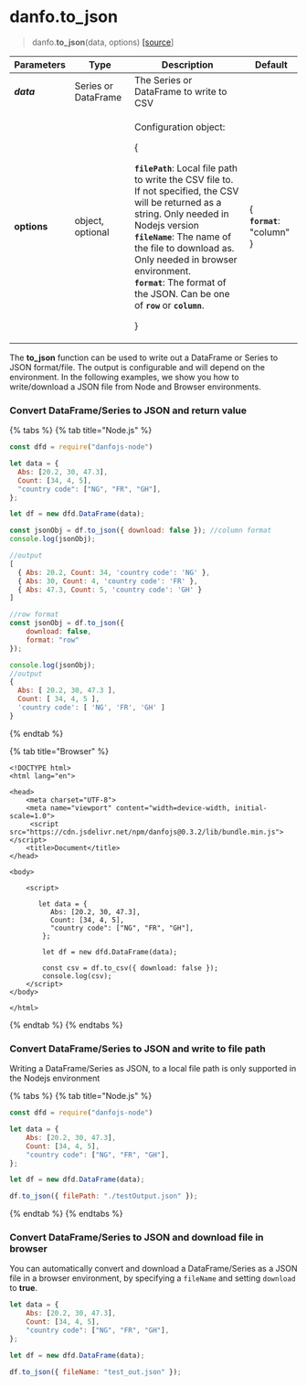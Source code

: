 # danfo.to_json

> danfo.**to_json**(data, options) [\[source](https://github.com/opensource9ja/danfojs/blob/e25010c26d9c423412613d820015a48ad03d5c6d/danfojs-node/src/io/io.json.js#L92)]

| **Parameters** | Type                | Description                                                                                                                                                                                                                                                                                                                                                                                                                                                                                                  | Default                                                         |
| -------------- | ------------------- | ------------------------------------------------------------------------------------------------------------------------------------------------------------------------------------------------------------------------------------------------------------------------------------------------------------------------------------------------------------------------------------------------------------------------------------------------------------------------------------------------------------ | --------------------------------------------------------------- |
| _**data**_     | Series or DataFrame | The Series or DataFrame to write to CSV                                                                                                                                                                                                                                                                                                                                                                                                                                                                      |                                                                 |
| **options**    |  object, optional   | <p> Configuration object: </p><p>{</p><p> <strong><code>filePath</code></strong>: Local file path to write the CSV file to. If not specified, the CSV will be returned as a string. Only needed in Nodejs version<br><strong><code>fileName</code></strong>: The name of the file to download as. Only needed in browser environment. <br><strong><code>format</code></strong>: The format of the JSON. Can be one of <strong><code>row</code></strong> or <strong><code>column</code></strong>.</p><p>}</p> | <p>{<br><strong><code>format</code></strong>: "column"<br>}</p> |

The **to_json** function can be used to write out a DataFrame or Series to JSON format/file. The output is configurable and will depend on the environment. In the following examples, we show you how to write/download a JSON file from Node and Browser environments.

### Convert DataFrame/Series to JSON and return value

{% tabs %}
{% tab title="Node.js" %}
```javascript
const dfd = require("danfojs-node")

let data = {
  Abs: [20.2, 30, 47.3],
  Count: [34, 4, 5],
  "country code": ["NG", "FR", "GH"],
};

let df = new dfd.DataFrame(data);

const jsonObj = df.to_json({ download: false }); //column format
console.log(jsonObj);

//output
[
  { Abs: 20.2, Count: 34, 'country code': 'NG' },
  { Abs: 30, Count: 4, 'country code': 'FR' },
  { Abs: 47.3, Count: 5, 'country code': 'GH' }
]

//row format
const jsonObj = df.to_json({
    download: false,
    format: "row"
});

console.log(jsonObj);
//output
{
  Abs: [ 20.2, 30, 47.3 ],
  Count: [ 34, 4, 5 ],
  'country code': [ 'NG', 'FR', 'GH' ]
}
```
{% endtab %}

{% tab title="Browser" %}
```markup
<!DOCTYPE html>
<html lang="en">

<head>
    <meta charset="UTF-8">
    <meta name="viewport" content="width=device-width, initial-scale=1.0">
     <script src="https://cdn.jsdelivr.net/npm/danfojs@0.3.2/lib/bundle.min.js"></script>
    <title>Document</title>
</head>

<body>

    <script>

       let data = {
          Abs: [20.2, 30, 47.3],
          Count: [34, 4, 5],
          "country code": ["NG", "FR", "GH"],
        };
        
        let df = new dfd.DataFrame(data);
        
        const csv = df.to_csv({ download: false });
        console.log(csv);
    </script>
</body>

</html>

```
{% endtab %}
{% endtabs %}

### Convert DataFrame/Series to JSON  and write to file path

Writing a DataFrame/Series as JSON, to a local file path is only supported in the Nodejs environment

{% tabs %}
{% tab title="Node.js" %}
```javascript
const dfd = require("danfojs-node")

let data = {
    Abs: [20.2, 30, 47.3],
    Count: [34, 4, 5],
    "country code": ["NG", "FR", "GH"],
};

let df = new dfd.DataFrame(data);

df.to_json({ filePath: "./testOutput.json" });
```
{% endtab %}
{% endtabs %}

### Convert DataFrame/Series to JSON and download file in browser

You can automatically convert and download a DataFrame/Series as a JSON file in a browser environment, by specifying a `fileName` and setting `download` to **true**. 

```javascript
let data = {
    Abs: [20.2, 30, 47.3],
    Count: [34, 4, 5],
    "country code": ["NG", "FR", "GH"],
};

let df = new dfd.DataFrame(data);

df.to_json({ fileName: "test_out.json" });
```
